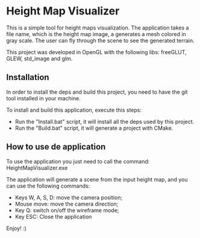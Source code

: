# Height Map Visualizer

This is a simple tool for height maps visualization. The application takes a file name, which is the height map image, a generates a mesh colored in gray scale. The user can fly through the scene to see the generated terrain.

This project was developed in OpenGL with the following libs: freeGLUT, GLEW, std_image and glm.

## Installation

In order to install the deps and build this project, you need to have the git tool installed in your machine.

To install and build this application, execute this steps:
  - Run the "Install.bat" script, it will install all the deps used by this project. 
  - Run the "Build.bat" script, it will generate a project with CMake.

## How to use de application

To use the application you just need to call the command: HeightMapVisualizer.exe <imageFileName>
  
The application will generate a scene from the input height map, and you can use the following commands:
  - Keys W, A, S, D: move the camera position;
  - Mouse move: move the camera direction;
  - Key Q: switch on/off the wireframe mode;
  - Key ESC: Close the application
 
Enjoy! :)
